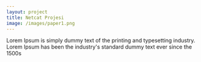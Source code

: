 ```yaml
---
layout: project
title: Netcat Projesi
image: /images/paper1.png
---
```

Lorem Ipsum is simply dummy text of the printing and typesetting industry. Lorem Ipsum has been the industry's standard dummy text ever since the 1500s 